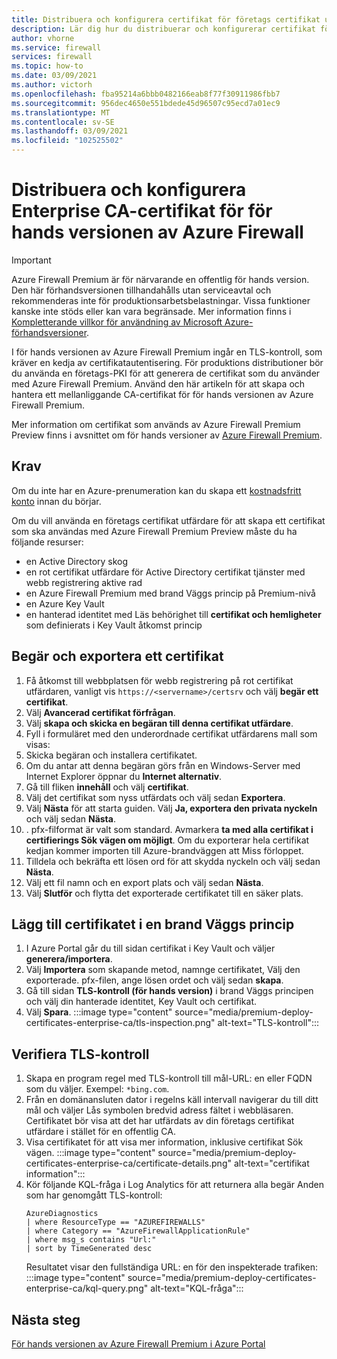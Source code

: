 ```yaml
---
title: Distribuera och konfigurera certifikat för företags certifikat utfärdare för för hands versionen av Azure Firewall Premium
description: Lär dig hur du distribuerar och konfigurerar certifikat för företags certifikat utfärdare för för hands versionen av Azure Firewall Premium.
author: vhorne
ms.service: firewall
services: firewall
ms.topic: how-to
ms.date: 03/09/2021
ms.author: victorh
ms.openlocfilehash: fba95214a6bbb0482166eab8f77f30911986fbb7
ms.sourcegitcommit: 956dec4650e551bdede45d96507c95ecd7a01ec9
ms.translationtype: MT
ms.contentlocale: sv-SE
ms.lasthandoff: 03/09/2021
ms.locfileid: "102525502"
---
```

# <a name="deploy-and-configure-enterprise-ca-certificates-for-azure-firewall-preview"></a>Distribuera och konfigurera Enterprise CA-certifikat för för hands versionen av Azure Firewall

> [!IMPORTANT]
> Azure Firewall Premium är för närvarande en offentlig för hands version.
> Den här förhandsversionen tillhandahålls utan serviceavtal och rekommenderas inte för produktionsarbetsbelastningar. Vissa funktioner kanske inte stöds eller kan vara begränsade. Mer information finns i [Kompletterande villkor för användning av Microsoft Azure-förhandsversioner](https://azure.microsoft.com/support/legal/preview-supplemental-terms/).


I för hands versionen av Azure Firewall Premium ingår en TLS-kontroll, som kräver en kedja av certifikatautentisering. För produktions distributioner bör du använda en företags-PKI för att generera de certifikat som du använder med Azure Firewall Premium. Använd den här artikeln för att skapa och hantera ett mellanliggande CA-certifikat för för hands versionen av Azure Firewall Premium.

Mer information om certifikat som används av Azure Firewall Premium Preview finns i avsnittet om för hands versioner av [Azure Firewall Premium](premium-certificates.md).

## <a name="prerequisites"></a>Krav

Om du inte har en Azure-prenumeration kan du skapa ett [kostnadsfritt konto](https://azure.microsoft.com/free/?WT.mc_id=A261C142F) innan du börjar.

Om du vill använda en företags certifikat utfärdare för att skapa ett certifikat som ska användas med Azure Firewall Premium Preview måste du ha följande resurser: 

- en Active Directory skog 
- en rot certifikat utfärdare för Active Directory certifikat tjänster med webb registrering aktive rad 
- en Azure Firewall Premium med brand Väggs princip på Premium-nivå 
- en Azure Key Vault 
- en hanterad identitet med Läs behörighet till **certifikat och hemligheter** som definierats i Key Vault åtkomst princip 

## <a name="request-and-export-a-certificate"></a>Begär och exportera ett certifikat

1. Få åtkomst till webbplatsen för webb registrering på rot certifikat utfärdaren, vanligt vis `https://<servername>/certsrv` och välj **begär ett certifikat**.
1. Välj **Avancerad certifikat förfrågan**.
1. Välj **skapa och skicka en begäran till denna certifikat utfärdare**.
1. Fyll i formuläret med den underordnade certifikat utfärdarens mall som visas:
1. Skicka begäran och installera certifikatet.
1. Om du antar att denna begäran görs från en Windows-Server med Internet Explorer öppnar du **Internet alternativ**.
1. Gå till fliken **innehåll** och välj **certifikat**.
1. Välj det certifikat som nyss utfärdats och välj sedan **Exportera**.
1. Välj **Nästa** för att starta guiden. Välj **Ja, exportera den privata nyckeln** och välj sedan **Nästa**.
1. . pfx-filformat är valt som standard. Avmarkera **ta med alla certifikat i certifierings Sök vägen om möjligt**. Om du exporterar hela certifikat kedjan kommer importen till Azure-brandväggen att Miss förloppet.
1. Tilldela och bekräfta ett lösen ord för att skydda nyckeln och välj sedan **Nästa**.
1. Välj ett fil namn och en export plats och välj sedan **Nästa**.
1. Välj **Slutför** och flytta det exporterade certifikatet till en säker plats.

## <a name="add-the-certificate-to-a-firewall-policy"></a>Lägg till certifikatet i en brand Väggs princip

1. I Azure Portal går du till sidan certifikat i Key Vault och väljer **generera/importera**.
1. Välj **Importera** som skapande metod, namnge certifikatet, Välj den exporterade. pfx-filen, ange lösen ordet och välj sedan **skapa**.
1. Gå till sidan **TLS-kontroll (för hands version)** i brand Väggs principen och välj din hanterade identitet, Key Vault och certifikat. 
1. Välj **Spara**.
   :::image type="content" source="media/premium-deploy-certificates-enterprise-ca/tls-inspection.png" alt-text="TLS-kontroll":::

## <a name="validate-tls-inspection"></a>Verifiera TLS-kontroll

1. Skapa en program regel med TLS-kontroll till mål-URL: en eller FQDN som du väljer.  Exempel: `*bing.com`.
1. Från en domänansluten dator i regelns käll intervall navigerar du till ditt mål och väljer Lås symbolen bredvid adress fältet i webbläsaren. Certifikatet bör visa att det har utfärdats av din företags certifikat utfärdare i stället för en offentlig CA.
1. Visa certifikatet för att visa mer information, inklusive certifikat Sök vägen.
   :::image type="content" source="media/premium-deploy-certificates-enterprise-ca/certificate-details.png" alt-text="certifikat information":::
1. Kör följande KQL-fråga i Log Analytics för att returnera alla begär Anden som har genomgått TLS-kontroll:
   ```
   AzureDiagnostics 
   | where ResourceType == "AZUREFIREWALLS" 
   | where Category == "AzureFirewallApplicationRule" 
   | where msg_s contains "Url:" 
   | sort by TimeGenerated desc
   ```
   Resultatet visar den fullständiga URL: en för den inspekterade trafiken: :::image type="content" source="media/premium-deploy-certificates-enterprise-ca/kql-query.png" alt-text="KQL-fråga":::

## <a name="next-steps"></a>Nästa steg

[För hands versionen av Azure Firewall Premium i Azure Portal](premium-portal.md)
